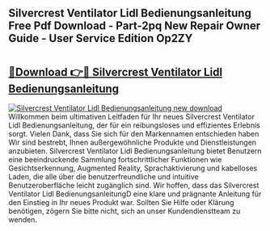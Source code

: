 ## Silvercrest Ventilator Lidl Bedienungsanleitung Free Pdf Download - Part-2pq New Repair Owner Guide - User Service Edition Op2ZY

# <h2><a href="http://df1o20s.blite.top/?on=Silvercrest+Ventilator+Lidl+Bedienungsanleitung">🔗Download 👉🔴 Silvercrest Ventilator Lidl Bedienungsanleitung</a></h2>

[![Silvercrest Ventilator Lidl Bedienungsanleitung new download](https://i.imgur.com/lujVjoI.png)](http://df1o20s.blite.top/?on=Silvercrest+Ventilator+Lidl+Bedienungsanleitung)
Willkommen beim ultimativen Leitfaden für Ihr neues Silvercrest Ventilator Lidl Bedienungsanleitung, der für ein reibungsloses und effizientes Erlebnis sorgt. Vielen Dank, dass Sie sich für den Markennamen entschieden haben Wir sind bestrebt, Ihnen außergewöhnliche Produkte und Dienstleistungen anzubieten. Silvercrest Ventilator Lidl Bedienungsanleitung bietet Benutzern eine beeindruckende Sammlung fortschrittlicher Funktionen wie Gesichtserkennung, Augmented Reality, Sprachaktivierung und kabelloses Laden, die alle über die benutzerfreundliche und intuitive Benutzeroberfläche leicht zugänglich sind. Wir hoffen, dass das Silvercrest Ventilator Lidl BedienungsanleitungD eine klare und prägnante Anleitung für den Einstieg in Ihr neues Produkt war. Sollten Sie Hilfe oder Klärung benötigen, zögern Sie bitte nicht, sich an unser Kundendienstteam zu wenden.
